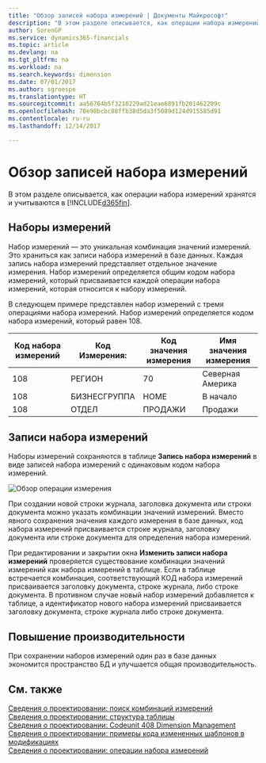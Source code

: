```yaml
---
title: "Обзор записей набора измерений | Документы Майкрософт"
description: "В этом разделе описывается, как операции набора измерений хранятся и учитываются в Dynamics 365."
author: SorenGP
ms.service: dynamics365-financials
ms.topic: article
ms.devlang: na
ms.tgt_pltfrm: na
ms.workload: na
ms.search.keywords: dimension
ms.date: 07/01/2017
ms.author: sgroespe
ms.translationtype: HT
ms.sourcegitcommit: aa56764b5f3210229ad21eae6891fb201462209c
ms.openlocfilehash: 78e98bcbc88ffb38d5da3f5089d124d915585d91
ms.contentlocale: ru-ru
ms.lasthandoff: 12/14/2017

---
```

# <a name="dimension-set-entries-overview"></a>Обзор записей набора измерений
В этом разделе описывается, как операции набора измерений хранятся и учитываются в [!INCLUDE[d365fin](includes/d365fin_md.md)].  
  
## <a name="dimension-sets"></a>Наборы измерений  
Набор измерений — это уникальная комбинация значений измерений. Это храниться как записи набора измерений в базе данных. Каждая запись набора измерений представляет отдельное значение измерения. Набор измерений определяется общим кодом набора измерений, который присваивается каждой операции набора измерений, которая относится к набору измерений.  
  
В следующем примере представлен набор измерений с тремя операциями набора измерений. Набор измерений определяется кодом набора измерений, который равен 108.  
  
|Код набора измерений|Код Измерения:|Код значения измерения|Имя значения измерения|  
|----------------------|--------------------|--------------------------|--------------------------|  
|108|РЕГИОН|70|Северная Америка|  
|108|БИЗНЕСГРУППА|HOME|В начало|  
|108|ОТДЕЛ|ПРОДАЖИ|Продажи|  
  
## <a name="dimension-set-entries"></a>Записи набора измерений  
Наборы измерений сохраняются в таблице **Запись набора измерений** в виде записей набора измерений с одинаковым кодом набора измерений.  
  
![Обзор операции измерения](media/dimensionentrynav7.png "DimensionEntryNAV7")  
  
При создании новой строки журнала, заголовка документа или строки документа можно указать комбинации значений измерений. Вместо явного сохранения значения каждого измерения в базе данных, код набора измерений присваивается строке журнала, заголовку документа или строке документа для определения набора измерений.  
  
При редактировании и закрытии окна **Изменить записи набора измерений** проверяется существование комбинации значений измерений как набора измерений в таблице. Если в таблице встречается комбинация, соответствующий КОД набора измерений присваивается заголовку документа, строке журнала, либо строке документа. В противном случае новый набор измерений добавляется к таблице, а идентификатор нового набора измерений присваивается заголовку документа, строке журнала либо строке документа.  
  
## <a name="performance-improvement"></a>Повышение производительности  
При сохранении наборов измерений один раз в базе данных экономится пространство БД и улучшается общая производительность.  
  
## <a name="see-also"></a>См. также  
[Сведения о проектировании: поиск комбинаций измерений](design-details-searching-for-dimension-combinations.md)   
[Сведения о проектировании: структура таблицы](design-details-table-structure.md)   
[Сведения о проектировании: Codeunit 408 Dimension Management](design-details-codeunit-408-dimension-management.md)   
[Сведения о проектировании: примеры кода измененных шаблонов в модификациях](design-details-code-examples-of-changed-patterns-in-modifications.md)   
[Сведения о проектировании: операции набора измерений](design-details-dimension-set-entries.md)   

